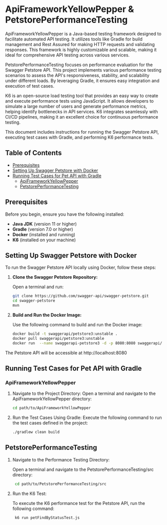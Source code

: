 # ApiFrameworkYellowPepper & PetstorePerformanceTesting

ApiFrameworkYellowPepper is a Java-based testing framework designed to facilitate automated API testing. It utilizes tools like Gradle for build management and Rest Assured for making HTTP requests and validating responses. This framework is highly customizable and scalable, making it ideal for comprehensive API testing across various services.

PetstorePerformanceTesting focuses on performance evaluation for the Swagger Petstore API. This project implements various performance testing scenarios to assess the API's responsiveness, stability, and scalability under different loads. By leveraging Gradle, it ensures easy integration and execution of test cases.

K6 is an open-source load testing tool that provides an easy way to create and execute performance tests using JavaScript. It allows developers to simulate a large number of users and generate performance metrics, helping identify bottlenecks in API services. K6 integrates seamlessly with CI/CD pipelines, making it an excellent choice for continuous performance testing.

This document includes instructions for running the Swagger Petstore API, executing test cases with Gradle, and performing K6 performance tests.

## Table of Contents

- [Prerequisites](#prerequisites)
- [Setting Up Swagger Petstore with Docker](#setting-up-swagger-petstore-with-docker)
- [Running Test Cases for Pet API with Gradle](#running-test-cases-for-pet-api-with-gradle)
  - [ApiFrameworkYellowPepper](#apiframeworkyellowpepper)
  - [PetstorePerformanceTesting](#petstoreperformancetesting)
    
## Prerequisites

Before you begin, ensure you have the following installed:

- **Java JDK** (version 11 or higher)
- **Gradle** (version 7.0 or higher)
- **Docker** (installed and running)
- **K6** (installed on your machine)

## Setting Up Swagger Petstore with Docker

To run the Swagger Petstore API locally using Docker, follow these steps:

1. **Clone the Swagger Petstore Repository:**

   Open a terminal and run:

   ```bash
   git clone https://github.com/swagger-api/swagger-petstore.git
   cd swagger-petstore
   mvn 

2. **Build and Run the Docker Image:**

   Use the following command to build and run the Docker image:

   ```bash
   docker build -t swaggerapi/petstore3:unstable .
   docker pull swaggerapi/petstore3:unstable
   docker run  --name swaggerapi-petstore3 -d -p 8080:8080 swaggerapi/petstore3:unstable

  The Petstore API will be accessible at http://localhost:8080
  
## Running Test Cases for Pet API with Gradle
### ApiFrameworkYellowPepper
1. Navigate to the Project Directory:
   Open a terminal and navigate to the ApiFrameworkYellowPepper directory:
   ```bash
   cd path/to/ApiFrameworkYellowPepper
2. Run the Test Cases Using Gradle:
   Execute the following command to run the test cases defined in the project:
   ```bash
   ./gradlew clean build
   
## PetstorePerformanceTesting
1. Navigate to the Performance Testing Directory:

   Open a terminal and navigate to the PetstorePerformanceTesting/src directory:
   ```bash
    cd path/to/PetstorePerformanceTesting/src
2. Run the K6 Test:

   To execute the K6 performance test for the Petstore API, run the following command:
   ```bash
    k6 run petFindByStatusTest.js